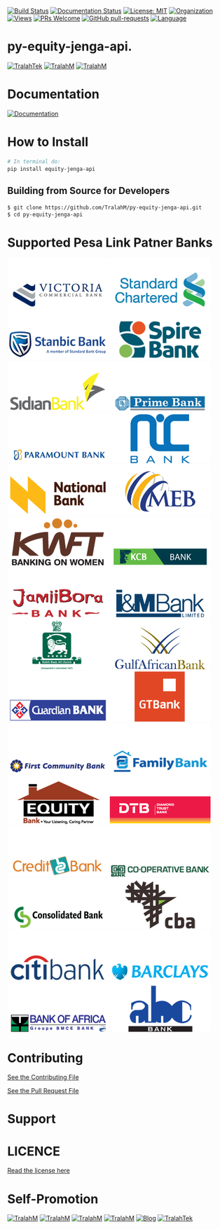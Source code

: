 
[![Build Status](https://travis-ci.com/TralahM/py-equity-jenga-api.svg?branch=master)](https://travis-ci.com/TralahM/py-equity-jenga-api)
[![Documentation Status](https://readthedocs.org/projects/equity-jenga-api/badge/?version=latest)](https://equity-jenga-api.readthedocs.io/en/latest/?badge=latest)
[![License: MIT](https://img.shields.io/badge/License-MIT-green.svg)](https://opensource.org/licenses/MIT)
[![Organization](https://img.shields.io/badge/Org-TralahTek-blue.svg)](https://github.com/TralahTek)
[![Views](http://hits.dwyl.io/TralahM/py-equity-jenga-api.svg)](http://dwyl.io/TralahM/py-equity-jenga-api)
[![PRs Welcome](https://img.shields.io/badge/PRs-Welcome-brightgreen.svg?style=flat-square)](https://github.com/TralahM/py-equity-jenga-api/pull/)
[![GitHub pull-requests](https://img.shields.io/badge/Issues-pr-red.svg?style=flat-square)](https://github.com/TralahM/py-equity-jenga-api/pull/)
[![Language](https://img.shields.io/badge/Language-python-3572A5.svg)](https://github.com/TralahM)

# py-equity-jenga-api.


[![TralahTek](https://img.shields.io/badge/Organization-TralahTek-black.svg?style=for-the-badge)](https://github.com/TralahTek)
[![TralahM](https://img.shields.io/badge/Engineer-TralahM-blue.svg?style=for-the-badge)](https://github.com/TralahM)
[![TralahM](https://img.shields.io/badge/Maintainer-TralahM-green.svg?style=for-the-badge)](https://github.com/TralahM)

# Documentation

[![Documentation](https://img.shields.io/badge/Docs-py_equity_jenga_api-blue.svg?style=for-the-badge)](https://equity-jenga-api.readthedocs.io)

# How to Install
```bash
# In terminal do:
pip install equity-jenga-api
```

## Building from Source for Developers

```console
$ git clone https://github.com/TralahM/py-equity-jenga-api.git
$ cd py-equity-jenga-api
```

# Supported Pesa Link Patner Banks
![](images/victoria_commercial_bank.png)
![](images/stanchart_bank.png)
![](images/stanbic_bank.png)
![](images/spire_bank.png)
![](images/sidian_bank.png)
![](images/prime_bank.png)
![](images/paramount_bank.png)
![](images/nic_bank.png)
![](images/national_bank.png)
![](images/middle_east_bank.png)
![](images/kwft_bank.png)
![](images/kcb.png)
![](images/jamii_bora_bank.png)
![](images/i_m_bank.png)
![](images/habib_bank.png)
![](images/gulf_african_bank.png)
![](images/guardian_bank.png)
![](images/guaranty_trust_bank.png)
![](images/first_community_bank.png)
![](images/family_bank.png)
![](images/equity_bank.png)
![](images/dtb.png)
![](images/credit_bank.png)
![](images/coop_bank.png)
![](images/consolidated_bank.png)
![](images/cba.png)
![](images/citibank.png)
![](images/barclays.png)
![](images/bank_of_africa.png)
![](images/abc.png)


# Contributing
[See the Contributing File](CONTRIBUTING.rst)


[See the Pull Request File](PULL_REQUEST_TEMPLATE.md)


# Support

# LICENCE

[Read the license here](LICENSE)


# Self-Promotion

[![TralahM](https://img.shields.io/badge/Twitter-TralahM-blue.svg?style=for-the-badge)](https://twitter.com/TralahM)
[![TralahM](https://img.shields.io/badge/Github-TralahM-black.svg?style=for-the-badge)](https://github.com/TralahM)
[![TralahM](https://img.shields.io/badge/Kaggle-TralahM-purple.svg?style=for-the-badge)](https://kaggle.com/TralahM)
[![TralahM](https://img.shields.io/badge/LinkedIn-TralahM-red.svg?style=for-the-badge)](https://linkedin.com/in/TralahM)
[![Blog](https://img.shields.io/badge/Blog-tralahm.tralahtek.com-blue.svg?style=for-the-badge)](https://tralahm.tralahtek.com)
[![TralahTek](https://img.shields.io/badge/Organization-TralahTek-cyan.svg?style=for-the-badge)](https://tralahtek.com)


